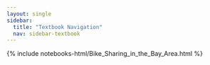 ```yaml
---
layout: single
sidebar:
  title: "Textbook Navigation"
  nav: sidebar-textbook
---
```


{% include notebooks-html/Bike_Sharing_in_the_Bay_Area.html %}
